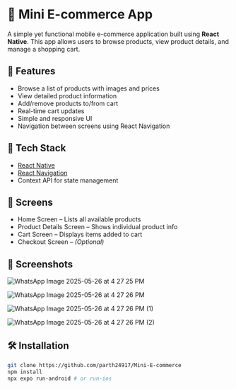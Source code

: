 # 🛒 Mini E-commerce App

A simple yet functional mobile e-commerce application built using **React Native**. This app allows users to browse products, view product details, and manage a shopping cart.

## 🚀 Features

- Browse a list of products with images and prices
- View detailed product information
- Add/remove products to/from cart
- Real-time cart updates
- Simple and responsive UI
- Navigation between screens using React Navigation

## 🧰 Tech Stack

- [React Native](https://reactnative.dev/)
- [React Navigation](https://reactnavigation.org/)
-  Context API for state management 

## 📱 Screens

- Home Screen – Lists all available products
- Product Details Screen – Shows individual product info
- Cart Screen – Displays items added to cart
- Checkout Screen – *(Optional)*

## 📱 Screenshots

![WhatsApp Image 2025-05-26 at 4 27 25 PM](https://github.com/user-attachments/assets/3a41d3ac-c6a1-4e1c-b211-55cc03fedcd8)

![WhatsApp Image 2025-05-26 at 4 27 26 PM](https://github.com/user-attachments/assets/c983f972-d5d1-4540-8a23-78fac12bcee6)

![WhatsApp Image 2025-05-26 at 4 27 26 PM (1)](https://github.com/user-attachments/assets/cd44e2a2-b0b6-46f5-b6d6-683efe21b6bd)

![WhatsApp Image 2025-05-26 at 4 27 26 PM (2)](https://github.com/user-attachments/assets/48054657-d31e-42ff-a4c8-a947a6900c0a)


## 🛠️ Installation

```bash
git clone https://github.com/parth24917/Mini-E-commerce
npm install
npx expo run-android # or run-ios
